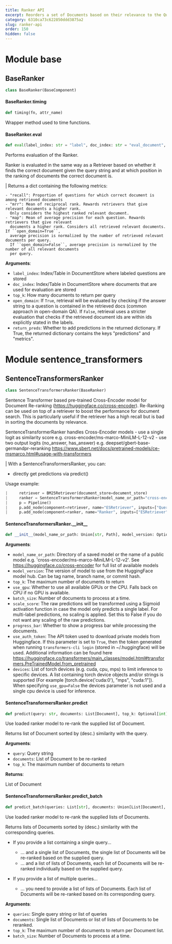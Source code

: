 ```yaml
---
title: Ranker API
excerpt: Reorders a set of Documents based on their relevance to the Query.
category: 6310ca73c622850ddd3875a2
slug: ranker-api
order: 150
hidden: false
---
```


<a id="base"></a>

# Module base

<a id="base.BaseRanker"></a>

## BaseRanker

```python
class BaseRanker(BaseComponent)
```

<a id="base.BaseRanker.timing"></a>

#### BaseRanker.timing

```python
def timing(fn, attr_name)
```

Wrapper method used to time functions.

<a id="base.BaseRanker.eval"></a>

#### BaseRanker.eval

```python
def eval(label_index: str = "label", doc_index: str = "eval_document", label_origin: str = "gold_label", top_k: int = 10, open_domain: bool = False, return_preds: bool = False) -> dict
```

Performs evaluation of the Ranker.

Ranker is evaluated in the same way as a Retriever based on whether it finds the correct document given the query string and at which
position in the ranking of documents the correct document is.

|  Returns a dict containing the following metrics:

    - "recall": Proportion of questions for which correct document is among retrieved documents
    - "mrr": Mean of reciprocal rank. Rewards retrievers that give relevant documents a higher rank.
      Only considers the highest ranked relevant document.
    - "map": Mean of average precision for each question. Rewards retrievers that give relevant
      documents a higher rank. Considers all retrieved relevant documents. If ``open_domain=True``,
      average precision is normalized by the number of retrieved relevant documents per query.
      If ``open_domain=False``, average precision is normalized by the number of all relevant documents
      per query.

**Arguments**:

- `label_index`: Index/Table in DocumentStore where labeled questions are stored
- `doc_index`: Index/Table in DocumentStore where documents that are used for evaluation are stored
- `top_k`: How many documents to return per query
- `open_domain`: If ``True``, retrieval will be evaluated by checking if the answer string to a question is
contained in the retrieved docs (common approach in open-domain QA).
If ``False``, retrieval uses a stricter evaluation that checks if the retrieved document ids
are within ids explicitly stated in the labels.
- `return_preds`: Whether to add predictions in the returned dictionary. If True, the returned dictionary
contains the keys "predictions" and "metrics".

<a id="sentence_transformers"></a>

# Module sentence\_transformers

<a id="sentence_transformers.SentenceTransformersRanker"></a>

## SentenceTransformersRanker

```python
class SentenceTransformersRanker(BaseRanker)
```

Sentence Transformer based pre-trained Cross-Encoder model for Document Re-ranking (https://huggingface.co/cross-encoder).
Re-Ranking can be used on top of a retriever to boost the performance for document search. This is particularly useful if the retriever has a high recall but is bad in sorting the documents by relevance.

SentenceTransformerRanker handles Cross-Encoder models
    - use a single logit as similarity score e.g.  cross-encoder/ms-marco-MiniLM-L-12-v2
    - use two output logits (no_answer, has_answer) e.g. deepset/gbert-base-germandpr-reranking
https://www.sbert.net/docs/pretrained-models/ce-msmarco.html#usage-with-transformers

|  With a SentenceTransformersRanker, you can:
 - directly get predictions via predict()

Usage example:

```python
|     retriever = BM25Retriever(document_store=document_store)
|     ranker = SentenceTransformersRanker(model_name_or_path="cross-encoder/ms-marco-MiniLM-L-12-v2")
|     p = Pipeline()
|     p.add_node(component=retriever, name="ESRetriever", inputs=["Query"])
|     p.add_node(component=ranker, name="Ranker", inputs=["ESRetriever"])
```

<a id="sentence_transformers.SentenceTransformersRanker.__init__"></a>

#### SentenceTransformersRanker.\_\_init\_\_

```python
def __init__(model_name_or_path: Union[str, Path], model_version: Optional[str] = None, top_k: int = 10, use_gpu: bool = True, devices: Optional[List[Union[str, torch.device]]] = None, batch_size: int = 16, scale_score: bool = True, progress_bar: bool = True, use_auth_token: Optional[Union[str, bool]] = None)
```

**Arguments**:

- `model_name_or_path`: Directory of a saved model or the name of a public model e.g.
'cross-encoder/ms-marco-MiniLM-L-12-v2'.
See https://huggingface.co/cross-encoder for full list of available models
- `model_version`: The version of model to use from the HuggingFace model hub. Can be tag name, branch name, or commit hash.
- `top_k`: The maximum number of documents to return
- `use_gpu`: Whether to use all available GPUs or the CPU. Falls back on CPU if no GPU is available.
- `batch_size`: Number of documents to process at a time.
- `scale_score`: The raw predictions will be transformed using a Sigmoid activation function in case the model
only predicts a single label. For multi-label predictions, no scaling is applied. Set this
to False if you do not want any scaling of the raw predictions.
- `progress_bar`: Whether to show a progress bar while processing the documents.
- `use_auth_token`: The API token used to download private models from Huggingface.
If this parameter is set to `True`, then the token generated when running
`transformers-cli login` (stored in ~/.huggingface) will be used.
Additional information can be found here
https://huggingface.co/transformers/main_classes/model.html#transformers.PreTrainedModel.from_pretrained
- `devices`: List of torch devices (e.g. cuda, cpu, mps) to limit inference to specific devices.
A list containing torch device objects and/or strings is supported (For example
[torch.device('cuda:0'), "mps", "cuda:1"]). When specifying `use_gpu=False` the devices
parameter is not used and a single cpu device is used for inference.

<a id="sentence_transformers.SentenceTransformersRanker.predict"></a>

#### SentenceTransformersRanker.predict

```python
def predict(query: str, documents: List[Document], top_k: Optional[int] = None) -> List[Document]
```

Use loaded ranker model to re-rank the supplied list of Document.

Returns list of Document sorted by (desc.) similarity with the query.

**Arguments**:

- `query`: Query string
- `documents`: List of Document to be re-ranked
- `top_k`: The maximum number of documents to return

**Returns**:

List of Document

<a id="sentence_transformers.SentenceTransformersRanker.predict_batch"></a>

#### SentenceTransformersRanker.predict\_batch

```python
def predict_batch(queries: List[str], documents: Union[List[Document], List[List[Document]]], top_k: Optional[int] = None, batch_size: Optional[int] = None) -> Union[List[Document], List[List[Document]]]
```

Use loaded ranker model to re-rank the supplied lists of Documents.

Returns lists of Documents sorted by (desc.) similarity with the corresponding queries.


- If you provide a list containing a single query...

    - ... and a single list of Documents, the single list of Documents will be re-ranked based on the
      supplied query.
    - ... and a list of lists of Documents, each list of Documents will be re-ranked individually based on the
      supplied query.


- If you provide a list of multiple queries...

    - ... you need to provide a list of lists of Documents. Each list of Documents will be re-ranked based on
      its corresponding query.

**Arguments**:

- `queries`: Single query string or list of queries
- `documents`: Single list of Documents or list of lists of Documents to be reranked.
- `top_k`: The maximum number of documents to return per Document list.
- `batch_size`: Number of Documents to process at a time.

